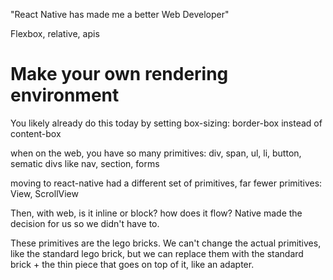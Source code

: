 "React Native has made me a better Web Developer"

Flexbox, relative, apis

# Make your own rendering environment
You likely already do this today by setting box-sizing: border-box instead of content-box

when on the web, you have so many primitives: div, span, ul, li, button, sematic divs like nav, section, forms

moving to react-native had a different set of primitives, far fewer primitives: View, ScrollView

Then, with web, is it inline or block? how does it flow? Native made the decision for us so we didn't have to.

These primitives are the lego bricks. We can't change the actual primitives, like the standard lego brick, but we can replace them with the standard brick + the thin piece that goes on top of it, like an adapter.
